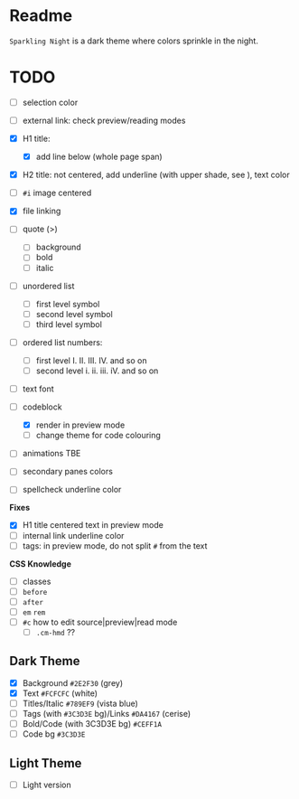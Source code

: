 # Readme

`Sparkling Night` is a dark theme where colors sprinkle in the night.

# TODO


- [ ] selection color

- [ ] external link: check preview/reading modes
- [x] H1 title: 
  - [x] add line below (whole page span)

- [x] H2 title: not centered, add underline (with upper shade, see ), text color

- [ ] `#i` image centered

- [x] file linking

- [ ] quote (>)
  - [ ] background
  - [ ] bold
  - [ ] italic

- [ ] unordered list
  - [ ] first level symbol
  - [ ] second level symbol
  - [ ] third level symbol

- [ ] ordered list numbers: 
  - [ ] first level I. II. III. IV. and so on
  - [ ] second level i. ii. iii. iV. and so on

- [ ] text font

- [ ] codeblock
  - [x] render in preview mode
  - [ ] change theme for code colouring

- [ ] animations TBE

- [ ] secondary panes colors

- [ ] spellcheck underline color

**Fixes**

- [x] H1 title centered text in preview mode
- [ ] internal link underline color
- [ ] tags: in preview mode, do not split `#` from the text

**CSS Knowledge**

- [ ] classes
- [ ] `before` 
- [ ] `after`
- [ ] `em` `rem`
- [ ] `#c` how to edit source|preview|read mode
  - [ ] `.cm-hmd` ??

## Dark Theme

- [x] Background `#2E2F30` (grey)
- [x] Text `#FCFCFC` (white)
- [ ] Titles/Italic `#789EF9` (vista blue)
- [ ] Tags (with `#3C3D3E` bg)/Links `#DA4167` (cerise)
- [ ] Bold/Code (with 3C3D3E bg) `#CEFF1A`
- [ ] Code bg `#3C3D3E`

## Light Theme

- [ ] Light version